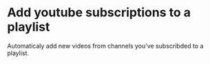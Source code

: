 # Add youtube subscriptions to a playlist

Automaticaly add new videos from channels you've subscribded to a playlist.

